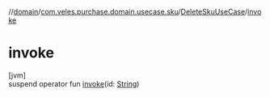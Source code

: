 //[domain](../../../index.md)/[com.veles.purchase.domain.usecase.sku](../index.md)/[DeleteSkuUseCase](index.md)/[invoke](invoke.md)

# invoke

[jvm]\
suspend operator fun [invoke](invoke.md)(id: [String](https://kotlinlang.org/api/latest/jvm/stdlib/kotlin/-string/index.html))
